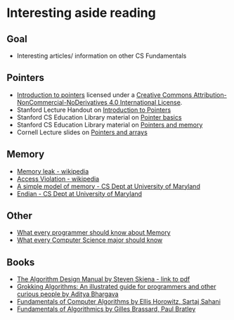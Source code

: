 # Interesting aside reading
## Goal
+ Interesting articles/ information on other CS Fundamentals

## Pointers
+ [Introduction to pointers](https://www.slideshare.net/secret/qCrOIS4xRIAE4k) licensed under a <a rel="license" href="http://creativecommons.org/licenses/by-nc-nd/4.0/">Creative Commons Attribution-NonCommercial-NoDerivatives 4.0 International License</a>.
+ Stanford Lecture Handout on [Introduction to Pointers](http://web.stanford.edu/~fringer/teaching/operating_systems_03/handouts/lecture9.pdf)
+ Stanford CS Education Library material on [Pointer basics](http://cslibrary.stanford.edu/106/)
+ Stanford CS Education Library material on [Pointers and memory](http://cslibrary.stanford.edu/102/)
+ Cornell Lecture slides on [Pointers and arrays](http://www.cs.cornell.edu/courses/cs2022/2011sp/lectures/lect04.pdf)

## Memory
+ [Memory leak - wikipedia](https://en.wikipedia.org/wiki/Memory_leak)
+ [Access Violation - wikipedia](https://en.wikipedia.org/wiki/Segmentation_fault)
+ [A simple model of memory - CS Dept at University of Maryland](https://www.cs.umd.edu/class/sum2003/cmsc311/Notes/CompOrg/simpMem.html)
+ [Endian - CS Dept at University of Maryland](https://www.cs.umd.edu/class/sum2003/cmsc311/Notes/Data/endian.html)

## Other
+ [What every programmer should know about Memory](https://lwn.net/Articles/250967/)
+ [What every Computer Science major should know](http://matt.might.net/articles/what-cs-majors-should-know/)

## Books
+ [The Algorithm Design Manual by Steven Skiena - link to pdf](https://github.com/haseebr/competitive-programming/blob/master/Materials/The%20Algorithm%20Design%20Manual%20by%20Steven%20S.%20Skiena.pdf)
+ [Grokking Algorithms: An illustrated guide for programmers and other curious people by Aditya Bhargava](https://www.amazon.com/Grokking-Algorithms-illustrated-programmers-curious/dp/1617292230)
+ [Fundamentals of Computer Algorithms by Ellis Horowitz, Sartaj Sahani](https://www.amazon.com/Fundamentals-Computer-Algorithms-software-engineering/dp/0914894226)
+ [Fundamentals of Algorithmics by Gilles Brassard, Paul Bratley](https://www.amazon.com/Fundamentals-Algorithmics-Gilles-Brassard/dp/0133350681)
